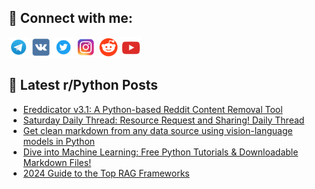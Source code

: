 ## 🔎 Connect with me:
[<img src="https://github.com/bullbesh/bullbesh/blob/main/images/Telegram.png" width="32" height="32" />](https://t.me/bullbesh)
[<img src="https://github.com/bullbesh/bullbesh/blob/main/images/VK.png" width="32" height="32" />](https://vk.com/bullbesh)
[<img src="https://github.com/bullbesh/bullbesh/blob/main/images/Twitter.png" width="32" height="32" />](https://twitter.com/bullbesh1)
[<img src="https://github.com/bullbesh/bullbesh/blob/main/images/Instagram.png" width="32" height="32" />](https://www.instagram.com/bullbesh)
[<img src="https://github.com/bullbesh/bullbesh/blob/main/images/Reddit.png" width="32" height="32" />](https://www.reddit.com/user/bullbesh)
[<img src="https://github.com/bullbesh/bullbesh/blob/main/images/YouTube.png" width="32" height="32" />](https://www.youtube.com/channel/UCtfjRs6uzgq5mfm8S06WTcg)

## 📕 Latest r/Python Posts
<!-- BLOG-POST-LIST:START -->
- [Ereddicator v3.1: A Python-based Reddit Content Removal Tool](https://www.reddit.com/r/Python/comments/1flrphi/ereddicator_v31_a_pythonbased_reddit_content/)
- [Saturday Daily Thread: Resource Request and Sharing! Daily Thread](https://www.reddit.com/r/Python/comments/1flq8cn/saturday_daily_thread_resource_request_and/)
- [Get clean markdown from any data source using vision-language models in Python](https://www.reddit.com/r/Python/comments/1fllewz/get_clean_markdown_from_any_data_source_using/)
- [Dive into Machine Learning: Free Python Tutorials &amp; Downloadable Markdown Files!](https://www.reddit.com/r/Python/comments/1fleulk/dive_into_machine_learning_free_python_tutorials/)
- [2024 Guide to the Top RAG Frameworks](https://www.reddit.com/r/Python/comments/1fld4p9/2024_guide_to_the_top_rag_frameworks/)
<!-- BLOG-POST-LIST:END -->
